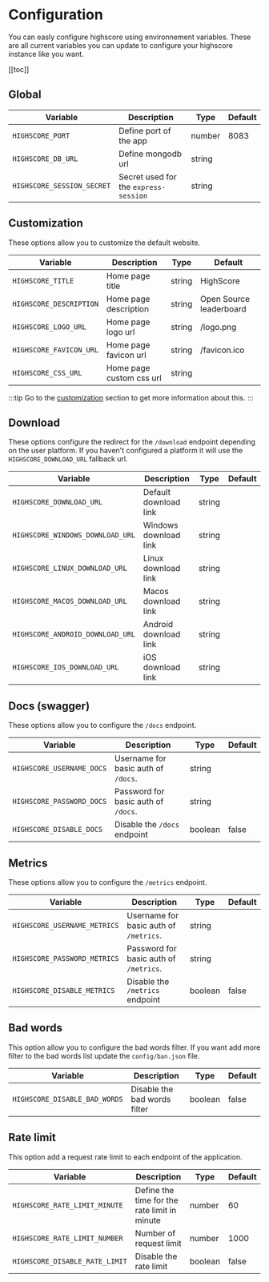 # Configuration

You can easly configure highscore using environnement variables. 
These are all current variables you can update to configure your highscore instance like you want.

[[toc]]

## Global

| Variable          | Description       | Type           | Default         |
| ----------------  | ----------------- | -------------- | --------------- |
| `HIGHSCORE_PORT`  |  Define port of the app | number   | 8083            |
| `HIGHSCORE_DB_URL`|  Define mongodb url     | string   | |
| `HIGHSCORE_SESSION_SECRET`| Secret used for the `express-session` | string | |


## Customization

These options allow you to customize the default website.

| Variable        | Description       | Type           | Default         |
| --------------- | ----------------- | -------------- | --------------- |
| `HIGHSCORE_TITLE` | Home page title | string | HighScore |
| `HIGHSCORE_DESCRIPTION`| Home page description | string | Open Source leaderboard |
| `HIGHSCORE_LOGO_URL`| Home page logo url | string | /logo.png |
| `HIGHSCORE_FAVICON_URL`| Home page favicon url | string | /favicon.ico |
| `HIGHSCORE_CSS_URL`| Home page custom css url | string | |

:::tip
Go to the [customization](/guide/customization) section to get more information about this.
:::

## Download

These options configure the redirect for the `/download` endpoint depending on the user platform.
If you haven't configured a platform it will use the `HIGHSCORE_DOWNLOAD_URL` fallback url.

| Variable        | Description       | Type           | Default         |
| --------------- | ----------------- | -------------- | --------------- |
| `HIGHSCORE_DOWNLOAD_URL` | Default download link | string |  |
| `HIGHSCORE_WINDOWS_DOWNLOAD_URL`| Windows download link | string |  |
| `HIGHSCORE_LINUX_DOWNLOAD_URL`| Linux download link | string |  |
| `HIGHSCORE_MACOS_DOWNLOAD_URL`| Macos download link | string |  |
| `HIGHSCORE_ANDROID_DOWNLOAD_URL`| Android download link | string | |
| `HIGHSCORE_IOS_DOWNLOAD_URL`| iOS download link | string | |

## Docs (swagger)

These options allow you to configure the `/docs` endpoint.

| Variable        | Description       | Type           | Default         |
| --------------- | ----------------- | -------------- | --------------- |
| `HIGHSCORE_USERNAME_DOCS` | Username for basic auth of `/docs`. | string | |
| `HIGHSCORE_PASSWORD_DOCS` | Password for basic auth of `/docs`. | string | |
| `HIGHSCORE_DISABLE_DOCS` | Disable the `/docs` endpoint | boolean | false |

## Metrics

These options allow you to configure the `/metrics` endpoint.

| Variable        | Description       | Type           | Default         |
| --------------- | ----------------- | -------------- | --------------- |
| `HIGHSCORE_USERNAME_METRICS` | Username for basic auth of `/metrics`. | string  | |
| `HIGHSCORE_PASSWORD_METRICS` | Password for basic auth of `/metrics`. | string  | |
| `HIGHSCORE_DISABLE_METRICS` | Disable the `/metrics` endpoint | boolean | false |

## Bad words

This option allow you to configure the bad words filter.
If you want add more filter to the bad words list update the `config/ban.json` file.

| Variable        | Description       | Type           | Default         |
| --------------- | ----------------- | -------------- | --------------- |
| `HIGHSCORE_DISABLE_BAD_WORDS` | Disable the bad words filter | boolean  | false |

## Rate limit

This option add a request rate limit to each endpoint of the application.

| Variable        | Description       | Type           | Default         |
| --------------- | ----------------- | -------------- | --------------- |
| `HIGHSCORE_RATE_LIMIT_MINUTE` | Define the time for the rate limit in minute | number  | 60 |
| `HIGHSCORE_RATE_LIMIT_NUMBER` | Number of request limit | number  | 1000 |
| `HIGHSCORE_DISABLE_RATE_LIMIT` | Disable the rate limit | boolean  | false |